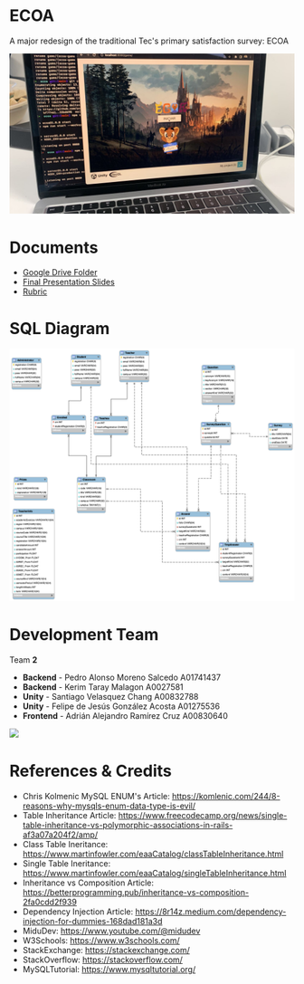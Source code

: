 # ECOA

A major redesign of the traditional Tec's primary satisfaction survey: ECOA

![](demo.jpeg)

# Documents

- [Google Drive Folder](https://drive.google.com/drive/folders/1D2RHVyTfaO_m26Hka9A1EXCZ5MDTx3B7?usp=sharing)
- [Final Presentation Slides]()
- [Rubric](https://docs.google.com/spreadsheets/d/1_pA1fRWtzcggmU9Bw4S-WutvSK5uTGxi/edit?usp=share_link&ouid=112199480319751895298&rtpof=true&sd=true)

# SQL Diagram

![](server/src/db/diagramav7.png)

# Development Team

Team **2**

- **Backend** - Pedro Alonso Moreno Salcedo A01741437
- **Backend** - Kerim Taray Malagon A0027581
- **Unity** - Santiago Velasquez Chang A00832788
- **Unity** - Felipe de Jesús González Acosta A01275536
- **Frontend** - Adrián Alejandro Ramírez Cruz A00830640

![](https://contrib.rocks/image?repo=pedroalonsoms/ecoa)

# References & Credits

- Chris Kolmenic MySQL ENUM's Article: https://komlenic.com/244/8-reasons-why-mysqls-enum-data-type-is-evil/
- Table Inheritance Article: https://www.freecodecamp.org/news/single-table-inheritance-vs-polymorphic-associations-in-rails-af3a07a204f2/amp/
- Class Table Ineritance: https://www.martinfowler.com/eaaCatalog/classTableInheritance.html
- Single Table Ineritance: https://www.martinfowler.com/eaaCatalog/singleTableInheritance.html
- Inheritance vs Composition Article: https://betterprogramming.pub/inheritance-vs-composition-2fa0cdd2f939
- Dependency Injection Article: https://8r14z.medium.com/dependency-injection-for-dummies-168dad181a3d
- MiduDev: https://www.youtube.com/@midudev
- W3Schools: https://www.w3schools.com/
- StackExchange: https://stackexchange.com/
- StackOverflow: https://stackoverflow.com/
- MySQLTutorial: https://www.mysqltutorial.org/

